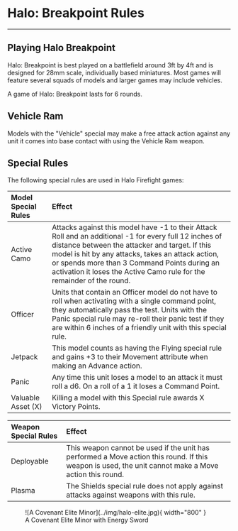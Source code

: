 # Halo: Breakpoint Rules

---

## Playing Halo Breakpoint 

Halo: Breakpoint is best played on a battlefield around 3ft by 4ft and is designed for 28mm scale, individually based miniatures. Most games will feature several squads of models and larger games may include vehicles.

A game of Halo: Breakpoint lasts for 6 rounds.

## Vehicle Ram

Models with the "Vehicle" special may make a free attack action against any unit it comes into base contact with using the Vehicle Ram weapon.

## Special Rules

The following special rules are used in Halo Firefight games:

| Model Special Rules | Effect |
| :------------------ | :----- |
| Active Camo | Attacks against this model have -1 to their Attack Roll and an additional -1 for every full 12 inches of distance between the attacker and target. If this model is hit by any attacks, takes an attack action, or spends more than 3 Command Points during an activation it loses the Active Camo rule for the remainder of the round. |
| Officer | Units that contain an Officer model do not have to roll when activating with a single command point, they automatically pass the test. Units with the Panic special rule may re-roll their panic test if they are within 6 inches of a friendly unit with this special rule. |
| Jetpack | This model counts as having the Flying special rule and gains +3 to their Movement attribute when making an Advance action. |
| Panic | Any time this unit loses a model to an attack it must roll a d6. On a roll of a 1 it loses a Command Point. |
| Valuable Asset (X) | Killing a model with this Special rule awards X Victory Points. |

| Weapon Special Rules | Effect |
| :------------------- | :----- |
| Deployable | This weapon cannot be used if the unit has performed a Move action this round. If this weapon is used, the unit cannot make a Move action this round. |
| Plasma | The Shields special rule does not apply against attacks against weapons with this rule. |

<figure markdown>
  ![A Covenant Elite Minor](../img/halo-elite.jpg){ width="800" }
  <figcaption>A Covenant Elite Minor with Energy Sword</figcaption>
</figure>